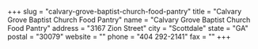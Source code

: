 +++
slug = "calvary-grove-baptist-church-food-pantry"
title = "Calvary Grove Baptist Church Food Pantry"
name = "Calvary Grove Baptist Church Food Pantry"
address = "3167 Zion Street"
city = "Scottdale"
state = "GA"
postal = "30079"
website = ""
phone = "404 292-2141"
fax = ""
+++
